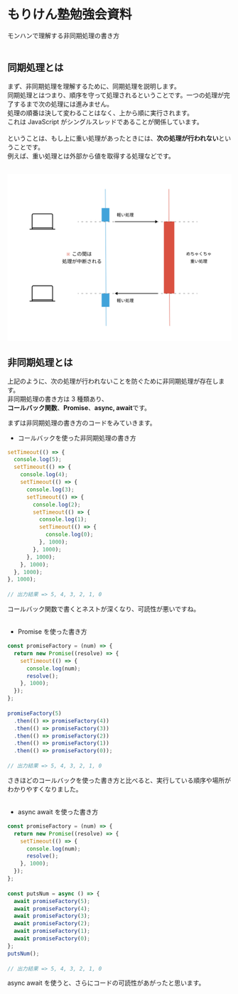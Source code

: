 # もりけん塾勉強会資料

モンハンで理解する非同期処理の書き方<br>
<br>

## 同期処理とは

まず、非同期処理を理解するために、同期処理を説明します。<br>
同期処理とはつまり、順序を守って処理されるということです。一つの処理が完了するまで次の処理には進みません。<br>
処理の順番は決して変わることはなく、上から順に実行されます。<br>
これは JavaScript がシングルスレッドであることが関係しています。<br>
<br>
ということは、もし上に重い処理があったときには、**次の処理が行われない**ということです。<br>
例えば、重い処理とは外部から値を取得する処理などです。<br>
<br>

![重たい同期処理](https://github.com/shouyamamoto/js-study/blob/images/image01.jpg)

## 非同期処理とは

上記のように、次の処理が行われないことを防ぐために非同期処理が存在します。<br>
非同期処理の書き方は 3 種類あり、<br>
**コールバック関数**、**Promise**、**async, await**です。<br>

まずは非同期処理の書き方のコードをみていきます。

- コールバックを使った非同期処理の書き方

```javascript
setTimeout(() => {
  console.log(5);
  setTimeout(() => {
    console.log(4);
    setTimeout(() => {
      console.log(3);
      setTimeout(() => {
        console.log(2);
        setTimeout(() => {
          console.log(1);
          setTimeout(() => {
            console.log(0);
          }, 1000);
        }, 1000);
      }, 1000);
    }, 1000);
  }, 1000);
}, 1000);

// 出力結果 => 5, 4, 3, 2, 1, 0
```

コールバック関数で書くとネストが深くなり、可読性が悪いですね。<br>
<br>

- Promise を使った書き方

```javascript
const promiseFactory = (num) => {
  return new Promise((resolve) => {
    setTimeout(() => {
      console.log(num);
      resolve();
    }, 1000);
  });
};

promiseFactory(5)
  .then(() => promiseFactory(4))
  .then(() => promiseFactory(3))
  .then(() => promiseFactory(2))
  .then(() => promiseFactory(1))
  .then(() => promiseFactory(0));

// 出力結果 => 5, 4, 3, 2, 1, 0
```

さきほどのコールバックを使った書き方と比べると、実行している順序や場所がわかりやすくなりました。<br>
<br>

- async await を使った書き方

```javascript
const promiseFactory = (num) => {
  return new Promise((resolve) => {
    setTimeout(() => {
      console.log(num);
      resolve();
    }, 1000);
  });
};

const putsNum = async () => {
  await promiseFactory(5);
  await promiseFactory(4);
  await promiseFactory(3);
  await promiseFactory(2);
  await promiseFactory(1);
  await promiseFactory(0);
};
putsNum();

// 出力結果 => 5, 4, 3, 2, 1, 0
```

async await を使うと、さらにコードの可読性があがったと思います。<br>
<br>
